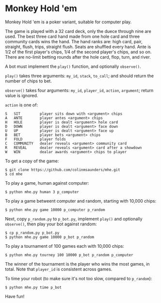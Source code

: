 Monkey Hold 'em
===============

Monkey Hold 'em is a poker variant, suitable for computer play.

The game is played with a 32 card deck, only the duece through
nine are used. The best three card hand made from one hole card
and three community cards wins the hand. The hand ranks are:
high card, pair, straight, flush, trips, straight flush.
Seats are shuffled every hand. Ante is 1/2 of the first player's
chips, 1/4 of the second player's chips, and so on.
There are no-limit betting rounds after the hole card, flop, turn, 
and river.

A bot must implement the `play()` function, and optionally `observe()`.

`play()` takes three arguments: `my_id`, `stack`, `to_call`; and should
return the number of chips to bet.

`observe()` takes four arguments: `my_id`, `player_id`, `action`, `argument`;
return value is ignored.

`action` is one of:

    S   SIT         player sits down with <argument> chips
    A   ANTE        player antes <argument> chips
    H   HOLE        player is dealt <argument> hole card
    D   DOWN        player is dealt <argument> face down
    U   UP          player is dealt <argument> face up
    B   BET         player bets <argument> chips
    F   FOLD        player folds
    C   COMMUNITY   dealer reveals <argument> community card
    R   REVEAL      dealer reveals <argument> card after a showdown
    W   WIN         dealar awards <argument> chips to player

To get a copy of the game:

    $ git clone https://github.com/colinmsaunders/mhe.git
    $ cd mhe

To play a game, human against computer:

    $ python mhe.py human 3 p_computer

To play a game betweent computer and random, starting with 10,000 chips:

    $ python mhe.py game 10000 p_computer p_random

Next, copy `p_random.py` to `p_bot.py`, implement `play()` and
optionally `observe()`, then play your bot against random:

    $ cp p_random.py p_bot.py
    $ python mhe.py game 10000 p_bot p_random

To play a tournament of 100 games each with 10,000 chips:

    $ python mhe.py tourney 100 10000 p_bot p_random p_computer

The winner of the tournament is the player who wins the most games,
in total. Note that `player_id` is consistent across games.

To time your robot (to make sure it's not too slow, compared to `p_random`):

    $ python mhe.py time p_bot

Have fun!

